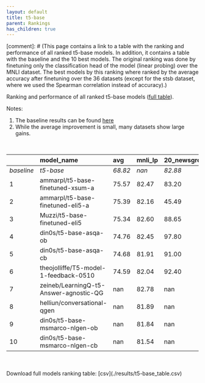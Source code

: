 ```yaml
---
layout: default
title: t5-base
parent: Rankings
has_children: true
---
```

[comment]: # (This page contains a link to a table with the ranking and performance of all ranked t5-base models. In addition, it contains a table with the baseline and the 10 best models. The original ranking was done by finetuning only the classification head of the model (linear probing) over the MNLI dataset.  The best models  by this ranking where ranked by the average accuracy after finetuning over the 36 datasets (except for the stsb dataset, where we used the Spearman correlation instead of accuracy).)

Ranking and performance of all ranked t5-base models ([full table](./results/t5-base_table.csv)).

Notes:
1. The baseline results can be found [here](t5-base_pretrain_scores_table)
1. While the average improvement is small, many datasets show large gains.
<br>


|            | model_name                             | avg     | mnli_lp   | 20_newsgroup   | ag_news   | amazon_reviews_multi   | anli    | boolq   | cb      | cola    | copa    | dbpedia   | esnli   | financial_phrasebank   | imdb    | isear   | mnli    | mrpc    | multirc   | poem_sentiment   | qnli    | qqp     | rotten_tomatoes   | rte     | sst2    | sst_5bins   | stsb    | trec_coarse   | trec_fine   | tweet_ev_emoji   | tweet_ev_emotion   | tweet_ev_hate   | tweet_ev_irony   | tweet_ev_offensive   | tweet_ev_sentiment   | wic     | wnli    | wsc     | yahoo_answers   |
|:-----------|:---------------------------------------|:--------|:----------|:---------------|:----------|:-----------------------|:--------|:--------|:--------|:--------|:--------|:----------|:--------|:-----------------------|:--------|:--------|:--------|:--------|:----------|:-----------------|:--------|:--------|:------------------|:--------|:--------|:------------|:--------|:--------------|:------------|:-----------------|:-------------------|:----------------|:-----------------|:---------------------|:---------------------|:--------|:--------|:--------|:----------------|
| *baseline* | *t5-base*                              | *68.82* | *nan*     | *82.88*        | *88.18*   | *66.91*                | *38.06* | *65.57* | *55.45* | *70.18* | *40.50* | *70.77*   | *85.58* | *66.74*                | *92.99* | *71.06* | *75.51* | *72.83* | *56.14*   | *68.08*          | *89.37* | *83.60* | *86.05*           | *60.58* | *93.72* | *51.84*     | *68.79* | *93.25*       | *82.07*     | *33.46*          | *75.61*            | *51.52*         | *67.62*          | *82.61*              | *69.88*              | *55.84* | *46.90* | *48.32* | *69.26*         |
| 1          | ammarpl/t5-base-finetuned-xsum-a       | 75.57   | 82.47     | 83.20          | 92.70     | 66.54                  | 48.59   | 60.15   | 88.60   | 82.84   | 71.73   | 66.54     | 90.25   | 83.20                  | 92.44   | 88.84   | 54.85   | 87.01   | 77.63     | 71.19            | 92.44   | 90.70   | 56.34             | 76.53   | 93.23   | 55.20       | 78.10   | 52.19         | 82.55       | 39.04            | 82.55              | 52.19           | 77.17            | 81.51                | 71.19                | 85.48   | 56.34   | 98.40   | 93.23           |
| 2          | ammarpl/t5-base-finetuned-eli5-a       | 75.39   | 82.16     | 45.49          | 91.60     | 48.44                  | 48.44   | 58.50   | 50.96   | 87.50   | 89.33   | 66.44     | 90.54   | 85.30                  | 92.42   | 98.20   | 86.93   | 90.47   | 70.66     | 86.93            | 92.42   | 90.47   | 75.81             | 75.81   | 90.54   | 56.34       | 87.50   | 70.06         | 84.77       | 45.49            | 72.70              | 54.34           | 76.79            | 84.77                | 70.06                | 72.37   | 56.34   | 84.69   | 84.62           |
| 3          | Muzzi/t5-base-finetuned-eli5           | 75.34   | 82.60     | 88.65          | 92.80     | 84.88                  | 49.28   | 69.91   | 64.42   | 81.69   | 71.77   | 92.80     | 49.28   | 70.43                  | 85.10   | 98.00   | 92.77   | 86.76   | 70.40     | 66.76            | 74.73   | 90.76   | 44.00             | 56.34   | 54.21   | 81.49       | 61.08   | 93.92         | 54.57       | 86.71            | 92.77              | 74.73           | 56.34            | 90.52                | 49.28                | 77.00   | 90.52   | 85.75   | 81.73           |
| 4          | din0s/t5-base-asqa-ob                  | 74.76   | 82.45     | 97.80          | 71.07     | 45.66                  | 49.03   | 48.00   | 61.12   | 81.30   | 67.71   | 92.60     | 49.03   | 52.22                  | 55.66   | 76.37   | 56.34   | 87.25   | 57.69     | 88.65            | 90.45   | 90.52   | 93.12             | 49.03   | 83.30   | 66.98       | 78.65   | 92.37         | 83.65       | 76.02            | 84.42              | 71.24           | 86.56            | 92.51                | 77.26                | 89.20   | 90.45   | 72.10   | 86.17           |
| 5          | din0s/t5-base-asqa-cb                  | 74.68   | 81.91     | 91.00          | 71.51     | 86.40                  | 47.72   | 80.36   | 42.00   | 81.21   | 61.61   | 86.09     | 47.72   | 46.48                  | 88.37   | 72.23   | 77.98   | 89.71   | 70.38     | 92.70            | 54.93   | 90.74   | 54.30             | 90.66   | 66.18   | 93.69       | 79.72   | 88.46         | 97.60       | 81.98            | 51.72              | 85.23           | 70.46            | 87.01                | 92.81                | 54.81   | 47.72   | 88.90   | 77.97           |
| 6          | theojolliffe/T5-model-1-feedback-0510  | 74.59   | 82.04     | 92.40          | 72.49     | 84.40                  | 49.59   | 89.29   | 52.00   | 81.50   | 57.49   | 86.40     | 49.59   | 45.30                  | 89.21   | 72.03   | 92.77   | 85.05   | 65.52     | 92.69            | 78.34   | 90.97   | 55.70             | 54.93   | 67.44   | 93.35       | 79.14   | 85.58         | 97.80       | 80.51            | 53.50              | 78.06           | 85.12            | 69.53                | 86.59                | 55.77   | 49.59   | 89.23   | 76.23           |
| 7          | zeineb/LearningQ-t5-Answer-agnostic-QG | nan     | 82.78     | nan            | nan       | nan                    | nan     | nan     | nan     | nan     | nan     | nan       | nan     | nan                    | nan     | nan     | nan     | nan     | nan       | nan              | nan     | nan     | nan               | nan     | nan     | nan         | nan     | nan           | nan         | nan              | nan                | nan             | nan              | nan                  | nan                  | nan     | nan     | nan     | nan             |
| 8          | helliun/conversational-qgen            | nan     | 81.89     | nan            | nan       | nan                    | nan     | nan     | nan     | nan     | nan     | nan       | nan     | nan                    | nan     | nan     | nan     | nan     | nan       | nan              | nan     | nan     | nan               | nan     | nan     | nan         | nan     | nan           | nan         | nan              | nan                | nan             | nan              | nan                  | nan                  | nan     | nan     | nan     | nan             |
| 9          | din0s/t5-base-msmarco-nlgen-ob         | nan     | 81.84     | nan            | nan       | nan                    | nan     | nan     | nan     | nan     | nan     | nan       | nan     | nan                    | nan     | nan     | nan     | nan     | nan       | nan              | nan     | nan     | nan               | nan     | nan     | nan         | nan     | nan           | nan         | nan              | nan                | nan             | nan              | nan                  | nan                  | nan     | nan     | nan     | nan             |
| 10         | din0s/t5-base-msmarco-nlgen-cb         | nan     | 81.54     | nan            | nan       | nan                    | nan     | nan     | nan     | nan     | nan     | nan       | nan     | nan                    | nan     | nan     | nan     | nan     | nan       | nan              | nan     | nan     | nan               | nan     | nan     | nan         | nan     | nan           | nan         | nan              | nan                | nan             | nan              | nan                  | nan                  | nan     | nan     | nan     | nan             |


<br>
<br>
Download full models ranking table: [csv](./results/t5-base_table.csv)